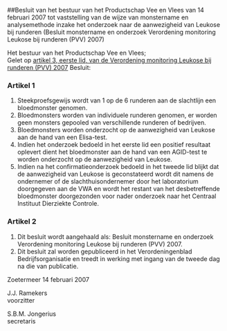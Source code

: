 <meta http-equiv='Content-Type' content='text/html; charset=utf-8' />

##Besluit van het bestuur van het Productschap Vee en Vlees van 14 februari 2007 tot vaststelling van de wijze van monstername en analysemethode inzake het onderzoek naar de aanwezigheid van Leukose bij runderen (Besluit monstername en onderzoek Verordening monitoring Leukose bij runderen (PVV) 2007)

Het bestuur van het Productschap Vee en Vlees;  
Gelet op [artikel 3, eerste lid, van de Verordening monitoring Leukose bij runderen (PVV) 2007](../../../../../../../../../../../pbo/verordening/monitoring/leukose/bij/runderen/(pvv)/2007/BWBR0022024/README.md) 
Besluit:    

### Artikel  1  

1.  Steekproefsgewijs wordt van 1 op de 6 runderen aan de slachtlijn een bloedmonster genomen.   
2.  Bloedmonsters worden van individuele runderen genomen, er worden geen monsters gepooled van verschillende runderen of bedrijven.   
3.  Bloedmonsters worden onderzocht op de aanwezigheid van Leukose aan de hand van een Elisa-test.   
4.  Indien het onderzoek bedoeld in het eerste lid een positief resultaat oplevert dient het bloedmonster aan de hand van een AGID-test te worden onderzocht op de aanwezigheid van Leukose.   
5.  Indien na het confirmatieonderzoek bedoeld in het tweede lid blijkt dat de aanwezigheid van Leukose is geconstateerd wordt dit namens de ondernemer of de slachthuisondernemer door het laboratorium doorgegeven aan de VWA en wordt het restant van het desbetreffende bloedmonster doorgezonden voor nader onderzoek naar het Centraal Instituut Dierziekte Controle.  

### Artikel  2  

1.  Dit besluit wordt aangehaald als: Besluit monstername en onderzoek Verordening monitoring Leukose bij runderen (PVV) 2007.   
2.  Dit besluit zal worden gepubliceerd in het Verordeningenblad Bedrijfsorganisatie en treedt in werking met ingang van de tweede dag na die van publicatie.  

Zoetermeer 
14 februari 2007   

J.J. Ramekers  
voorzitter  

S.B.M. Jongerius  
secretaris    
